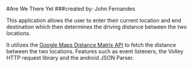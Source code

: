 #Are We There Yet
###created by: John Fernandes

This application allows the user to enter their current location and end destination which then determines the driving distance between the two locations. 

It utilizes the [Google Maps Distance Matrix API]() to fetch the distance between the two locations. Features such as event listeners, the Volley HTTP request library and the android JSON Parser.


